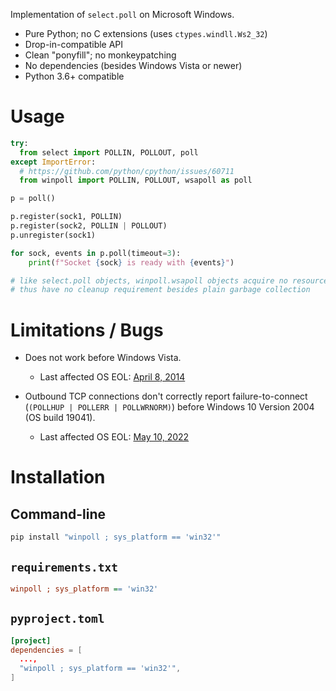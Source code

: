 Implementation of `select.poll` on Microsoft Windows.

- Pure Python; no C extensions (uses `ctypes.windll.Ws2_32`)
- Drop-in-compatible API
- Clean "ponyfill"; no monkeypatching
- No dependencies (besides Windows Vista or newer)
- Python 3.6+ compatible


# Usage

```python
try:
  from select import POLLIN, POLLOUT, poll
except ImportError:
  # https://github.com/python/cpython/issues/60711
  from winpoll import POLLIN, POLLOUT, wsapoll as poll

p = poll()

p.register(sock1, POLLIN)
p.register(sock2, POLLIN | POLLOUT)
p.unregister(sock1)

for sock, events in p.poll(timeout=3):
    print(f"Socket {sock} is ready with {events}")

# like select.poll objects, winpoll.wsapoll objects acquire no resources
# thus have no cleanup requirement besides plain garbage collection
```


# Limitations / Bugs

- Does not work before Windows Vista.

  * Last affected OS EOL: [April 8, 2014](https://learn.microsoft.com/en-us/lifecycle/announcements/windows-xp-office-exchange-2003-end-of-support)

- Outbound TCP connections don't correctly report failure-to-connect (`(POLLHUP | POLLERR | POLLWRNORM)`) before Windows 10 Version 2004 (OS build 19041).

  * Last affected OS EOL: [May 10, 2022](https://learn.microsoft.com/en-us/lifecycle/announcements/windows-10-1909-enterprise-education-eos)


# Installation

## Command-line

```cmd
pip install "winpoll ; sys_platform == 'win32'"
```

## `requirements.txt`

```ini
winpoll ; sys_platform == 'win32'
```

## `pyproject.toml`

```toml
[project]
dependencies = [
  ...,
  "winpoll ; sys_platform == 'win32'",
]
```
